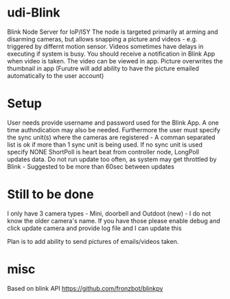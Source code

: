 # udi-Blink
Blink Node Server for IoP/ISY
The node is targeted primarily at arming and disarming cameras, but allows snapping a picture and videos - e.g. triggered by differnt motion sensor.  Videos sometimes have delays in executing if system is busy.  You should receive a notification in Blink App when video is taken.  The video can be viewed in app. Picture overwrites the thumbnail in app
(Furutre will add ability to have the picture emailed automatically to the user account)

# Setup
User needs provide username and password used for the Blink App.  A one time authndication may also be needed.
Furthermore the user must specify the sync unit(s) where the cameras are registered - A comman separated list is ok if more than 1 sync unit is being used.  If no sync unit is used specify NONE
ShortPoll is heart beat from controller node, LongPoll updates data.  Do not run update too often, as system may get throttled by Blink - Suggested to be more than 60sec between updates

# Still to be done
I only have 3 camera types - Mini, doorbell and Outdoot (new) - I do not know the older camera's name. If you have those please enable debug and click update camera and provide log file and I can update this 

Plan is to add ability to send pictures of emails/videos taken.

# misc
Based on blink API https://github.com/fronzbot/blinkpy

